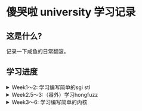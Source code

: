 # 傻哭啦 university 学习记录

## 这是什么? 

记录一下咸鱼的日常翻滚。

## 学习进度

<details>
<summary>Week1～2: 学习编写简单的sgi stl</summary>

### 主项目：

传送门: [GraVity0-stl](https://github.com/yytgravity/Daily-learning-record/tree/master/第1～2周/GraVity0_stl)

### Question 1 ： vector编写过程中的安全问题思考：

传送门: [vector编写过程中的安全问题思考](https://github.com/yytgravity/Daily-learning-record/blob/master/%E7%AC%AC1%EF%BD%9E2%E5%91%A8/%E6%80%9D%E8%80%83%E9%A2%98/vector%E7%BC%96%E5%86%99%E8%BF%87%E7%A8%8B%E4%B8%AD%E7%9A%84%E5%AE%89%E5%85%A8%E9%97%AE%E9%A2%98%E6%80%9D%E8%80%83.md)

### Question 2 ：为什么实现了uninitialized_xxx和copy/fill这样两组不同的函数：

传送门: [为什么实现了uninitialized_xxx和copy/fill这样两组不同的函数](https://github.com/yytgravity/Daily-learning-record/blob/master/%E7%AC%AC1%EF%BD%9E2%E5%91%A8/%E6%80%9D%E8%80%83%E9%A2%98/%E4%B8%BA%E4%BB%80%E4%B9%88%E5%AE%9E%E7%8E%B0%E4%BA%86uninitialized_xxx%E5%92%8Ccopy:fill%E8%BF%99%E6%A0%B7%E4%B8%A4%E7%BB%84%E4%B8%8D%E5%90%8C%E7%9A%84%E5%87%BD%E6%95%B0.md)
 
### Question 3 ：绘制每个容器在内存里的对象存储图

传送门: [为什么实现了uninitialized_xxx和copy/fill这样两组不同的函数](https://github.com/yytgravity/Daily-learning-record/blob/master/%E7%AC%AC1%EF%BD%9E2%E5%91%A8/%E6%80%9D%E8%80%83%E9%A2%98/%E7%BB%98%E5%88%B6%E6%AF%8F%E4%B8%AA%E5%AE%B9%E5%99%A8%E5%9C%A8%E5%86%85%E5%AD%98%E9%87%8C%E7%9A%84%E5%AF%B9%E8%B1%A1%E5%AD%98%E5%82%A8%E5%9B%BE.md)

### Question 4 ：测试题目

传送门: [小测试](https://github.com/yytgravity/Daily-learning-record/tree/master/第1～2周/小测验)

### Question 5 ：学习一下师傅们的漏洞思路：

传送门: [为什么实现了uninitialized_xxx和copy/fill这样两组不同的函数](https://github.com/yytgravity/Daily-learning-record/blob/master/%E7%AC%AC1%EF%BD%9E2%E5%91%A8/%E6%80%9D%E8%80%83%E9%A2%98/%E5%80%9F%E9%89%B4.md)


</details>

<details>
<summary>Week2.5～3:（番外）学习hongfuzz</summary>

### Full-speed Fuzzing在honggfuzz上的应用笔记（学习 p0的 imageio fuzz）：

传送门: [Full-speed Fuzzing在honggfuzz上的应用笔记](https://github.com/yytgravity/Daily-learning-record/tree/master/第2.5周--honggfuzz番外)

### honggfuzz代码阅读：

传送门: [Full-speed Fuzzing在honggfuzz上的应用笔记](https://github.com/yytgravity/Daily-learning-record/tree/master/%E7%AC%AC2.5%E5%91%A8--honggfuzz%E7%95%AA%E5%A4%96/%E4%BB%A3%E7%A0%81%E9%98%85%E8%AF%BB)

</details>


<details>
<summary>Week3～6: 学习编写简单的内核</summary>

> 整体梳理+准备部分: 

[准备部分](https://github.com/yytgravity/Daily-learning-record/tree/master/%E7%AC%AC3%EF%BD%9E6%E5%91%A8/%E7%AC%AC1%E7%AB%A0)

[整体梳理](https://github.com/yytgravity/Daily-learning-record/tree/master/%E7%AC%AC3%EF%BD%9E6%E5%91%A8/%E6%95%B4%E4%BD%93%E6%A2%B3%E7%90%86)

> 初识mbr: 

[传送门](https://github.com/yytgravity/Daily-learning-record/tree/master/%E7%AC%AC3%EF%BD%9E6%E5%91%A8/%E7%AC%AC2%E7%AB%A0)

> 再探mbr: 

[传送门](https://github.com/yytgravity/Daily-learning-record/tree/master/%E7%AC%AC3%EF%BD%9E6%E5%91%A8/%E7%AC%AC3%E7%AB%A0)

> 保护模式: 

[传送门](https://github.com/yytgravity/Daily-learning-record/tree/master/%E7%AC%AC3%EF%BD%9E6%E5%91%A8/%E7%AC%AC4%E7%AB%A0) 

> 内核参上！: 

[传送门](https://github.com/yytgravity/Daily-learning-record/tree/master/%E7%AC%AC3%EF%BD%9E6%E5%91%A8/%E7%AC%AC5%E7%AB%A0)

> 丰富内核: 

[传送门](https://github.com/yytgravity/Daily-learning-record/tree/master/%E7%AC%AC3%EF%BD%9E6%E5%91%A8/%E7%AC%AC6%E7%AB%A0)

> 中断: 

[传送门](https://github.com/yytgravity/Daily-learning-record/tree/master/%E7%AC%AC3%EF%BD%9E6%E5%91%A8/%E7%AC%AC7%E7%AB%A0) 

> 内存管理: 

[传送门](https://github.com/yytgravity/Daily-learning-record/tree/master/%E7%AC%AC3%EF%BD%9E6%E5%91%A8/%E7%AC%AC8%E7%AB%A0)

> 线程: 

[传送门](https://github.com/yytgravity/Daily-learning-record/tree/master/%E7%AC%AC3%EF%BD%9E6%E5%91%A8/%E7%AC%AC9%E7%AB%A0)

> IO: 

[传送门](https://github.com/yytgravity/Daily-learning-record/tree/master/%E7%AC%AC3%EF%BD%9E6%E5%91%A8/%E7%AC%AC10%E7%AB%A0)

> 用户进程: 

[传送门](https://github.com/yytgravity/Daily-learning-record/tree/master/%E7%AC%AC3%EF%BD%9E6%E5%91%A8/%E7%AC%AC11%E7%AB%A0)

> 系统调用: 

[传送门](https://github.com/yytgravity/Daily-learning-record/tree/master/%E7%AC%AC3%EF%BD%9E6%E5%91%A8/%E7%AC%AC12%E7%AB%A0)

> 硬盘驱动: 

[传送门](https://github.com/yytgravity/Daily-learning-record/tree/master/%E7%AC%AC3%EF%BD%9E6%E5%91%A8/%E7%AC%AC13%E7%AB%A0)

> 文件系统: 

[传送门](https://github.com/yytgravity/Daily-learning-record/tree/master/%E7%AC%AC3%EF%BD%9E6%E5%91%A8/%E7%AC%AC14%E7%AB%A0)

> shell: 

[传送门](https://github.com/yytgravity/Daily-learning-record/tree/master/%E7%AC%AC3%EF%BD%9E6%E5%91%A8/%E7%AC%AC15%E7%AB%A0)

参考的书籍： 《操作系统真象还原》 《csapp》


</details>